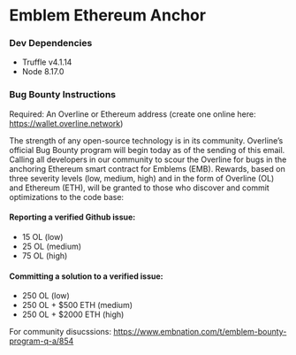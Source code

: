 # Emblem Ethereum Anchor
### Dev Dependencies
- Truffle v4.1.14
- Node 8.17.0

### Bug Bounty Instructions

Required: An Overline or Ethereum address (create one online here: https://wallet.overline.network)

The strength of any open-source technology is in its community. Overline’s official Bug Bounty program will begin today as of the sending of this email. Calling all developers in our community to scour the Overline for bugs in the anchoring Ethereum smart contract for Emblems (EMB). Rewards, based on three severity levels (low, medium, high)  and in the form of Overline (OL) and Ethereum (ETH), will be granted to those who discover and commit optimizations to the code base:

#### Reporting a verified Github issue: 
- 15 OL (low)
- 25 OL (medium)
- 75 OL  (high)

#### Committing a solution to a verified issue: 
- 250 OL (low)
- 250 OL + $500 ETH (medium)
- 250 OL + $2000 ETH (high)

For community disucssions: https://www.embnation.com/t/emblem-bounty-program-q-a/854

